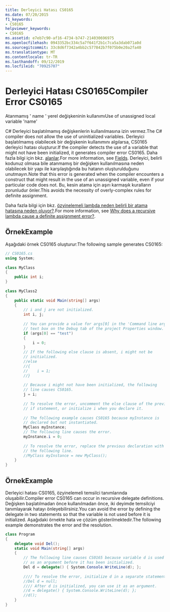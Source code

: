 ```yaml
---
title: Derleyici Hatası CS0165
ms.date: 07/20/2015
f1_keywords:
- CS0165
helpviewer_keywords:
- CS0165
ms.assetid: e7eb7c90-af16-4734-b747-214030696975
ms.openlocfilehash: 0943352bc334c5a7f641f2b1c7ca5a3dab071a0d
ms.sourcegitcommit: 33c8d6f7342a4bb2c577842b7f075b0e20a2fa40
ms.translationtype: MT
ms.contentlocale: tr-TR
ms.lasthandoff: 09/12/2019
ms.locfileid: "70925707"
---
```

# <a name="compiler-error-cs0165"></a><span data-ttu-id="8f85a-102">Derleyici Hatası CS0165</span><span class="sxs-lookup"><span data-stu-id="8f85a-102">Compiler Error CS0165</span></span>
<span data-ttu-id="8f85a-103">Atanmamış ' name ' yerel değişkeninin kullanımı</span><span class="sxs-lookup"><span data-stu-id="8f85a-103">Use of unassigned local variable 'name'</span></span>  
  
 <span data-ttu-id="8f85a-104">C# Derleyici başlatılmamış değişkenlerin kullanılmasına izin vermez.</span><span class="sxs-lookup"><span data-stu-id="8f85a-104">The C# compiler does not allow the use of uninitialized variables.</span></span> <span data-ttu-id="8f85a-105">Derleyici başlatılmamış olabilecek bir değişkenin kullanımını algılarsa, CS0165 derleyici hatası oluşturur.</span><span class="sxs-lookup"><span data-stu-id="8f85a-105">If the compiler detects the use of a variable that might not have been initialized, it generates compiler error CS0165.</span></span> <span data-ttu-id="8f85a-106">Daha fazla bilgi için bkz. [alanlar](../../programming-guide/classes-and-structs/fields.md).</span><span class="sxs-lookup"><span data-stu-id="8f85a-106">For more information, see [Fields](../../programming-guide/classes-and-structs/fields.md).</span></span> <span data-ttu-id="8f85a-107">Derleyici, belirli kodunuz olmasa bile atanmamış bir değişken kullanılmasına neden olabilecek bir yapı ile karşılaştığında bu hatanın oluşturulduğunu unutmayın.</span><span class="sxs-lookup"><span data-stu-id="8f85a-107">Note that this error is generated when the compiler encounters a construct that might result in the use of an unassigned variable, even if your particular code does not.</span></span> <span data-ttu-id="8f85a-108">Bu, kesin atama için aşırı karmaşık kuralların zorunludur önler.</span><span class="sxs-lookup"><span data-stu-id="8f85a-108">This avoids the necessity of overly-complex rules for definite assignment.</span></span>  
  
 <span data-ttu-id="8f85a-109">Daha fazla bilgi için bkz. [özyinelemeli lambda neden belirli bir atama hatasına neden oluyor?](https://blogs.msdn.microsoft.com/ericlippert/2006/08/18/why-does-a-recursive-lambda-cause-a-definite-assignment-error/).</span><span class="sxs-lookup"><span data-stu-id="8f85a-109">For more information, see [Why does a recursive lambda cause a definite assignment error?](https://blogs.msdn.microsoft.com/ericlippert/2006/08/18/why-does-a-recursive-lambda-cause-a-definite-assignment-error/).</span></span>  
  
## <a name="example"></a><span data-ttu-id="8f85a-110">Örnek</span><span class="sxs-lookup"><span data-stu-id="8f85a-110">Example</span></span>  
 <span data-ttu-id="8f85a-111">Aşağıdaki örnek CS0165 oluşturur:</span><span class="sxs-lookup"><span data-stu-id="8f85a-111">The following sample generates CS0165:</span></span>  
  
```csharp  
// CS0165.cs  
using System;  
  
class MyClass  
{  
    public int i;  
}  
  
class MyClass2  
{  
    public static void Main(string[] args)  
    {  
        // i and j are not initialized.  
        int i, j;  
  
        // You can provide a value for args[0] in the 'Command line arguments'  
        // text box on the Debug tab of the project Properties window.  
        if (args[0] == "test")  
        {  
            i = 0;  
        }  
        // If the following else clause is absent, i might not be  
        // initialized.  
        //else  
        //{  
        //    i = 1;  
        //}  
  
        // Because i might not have been initialized, the following   
        // line causes CS0165.  
        j = i;  
  
        // To resolve the error, uncomment the else clause of the previous  
        // if statement, or initialize i when you declare it.  
  
        // The following example causes CS0165 because myInstance is  
        // declared but not instantiated.  
        MyClass myInstance;  
        // The following line causes the error.  
        myInstance.i = 0;   
  
        // To resolve the error, replace the previous declaration with  
        // the following line.  
        //MyClass myInstance = new MyClass();  
    }  
}  
```  
  
## <a name="example"></a><span data-ttu-id="8f85a-112">Örnek</span><span class="sxs-lookup"><span data-stu-id="8f85a-112">Example</span></span>  
 <span data-ttu-id="8f85a-113">Derleyici hatası CS0165, özyinelemeli temsilci tanımlarında oluşabilir.</span><span class="sxs-lookup"><span data-stu-id="8f85a-113">Compiler error CS0165 can occur in recursive delegate definitions.</span></span> <span data-ttu-id="8f85a-114">Değişken başlatılmadan önce kullanılmadan önce, iki deyimde temsilciyi tanımlayarak hatayı önleyebilirsiniz.</span><span class="sxs-lookup"><span data-stu-id="8f85a-114">You can avoid the error by defining the delegate in two statements so that the variable is not used before it is initialized.</span></span> <span data-ttu-id="8f85a-115">Aşağıdaki örnekte hata ve çözüm gösterilmektedir.</span><span class="sxs-lookup"><span data-stu-id="8f85a-115">The following example demonstrates the error and the resolution.</span></span>  
  
```csharp  
class Program  
{  
    delegate void Del();  
    static void Main(string[] args)  
    {  
        // The following line causes CS0165 because variable d is used   
        // as an argument before it has been initialized.  
        Del d = delegate() { System.Console.WriteLine(d); };   
  
        //// To resolve the error, initialize d in a separate statement.  
        //Del d = null;  
        //// After d is initialized, you can use it as an argument.  
        //d = delegate() { System.Console.WriteLine(d); };  
        //d();  
    }  
}  
```
